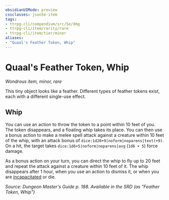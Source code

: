 ```yaml
---
obsidianUIMode: preview
cssclasses: json5e-item
tags:
- ttrpg-cli/compendium/src/5e/dmg
- ttrpg-cli/item/rarity/rare
- ttrpg-cli/item/tier/minor
aliases: 
- "Quaal's Feather Token, Whip"
---
```

# Quaal's Feather Token, Whip
*Wondrous item, minor, rare*  



This tiny object looks like a feather. Different types of feather tokens exist, each with a different single-use effect.

## Whip

You can use an action to throw the token to a point within 10 feet of you. The token disappears, and a floating whip takes its place. You can then use a bonus action to make a melee spell attack against a creature within 10 feet of the whip, with an attack bonus of `dice:1d20+9|noform|noparens|text(+9)`. On a hit, the target takes `dice:1d6+5|noform|noparens|avg` (`1d6 + 5`) force damage.

As a bonus action on your turn, you can direct the whip to fly up to 20 feet and repeat the attack against a creature within 10 feet of it. The whip disappears after 1 hour, when you use an action to dismiss it, or when you are [incapacitated](/3-Mechanics/CLI/Rules/conditions.md#Incapacitated) or die.

*Source: Dungeon Master's Guide p. 188. Available in the <span title='Systems Reference Document (5.1)'>SRD</span> (as "Feather Token, Whip")*